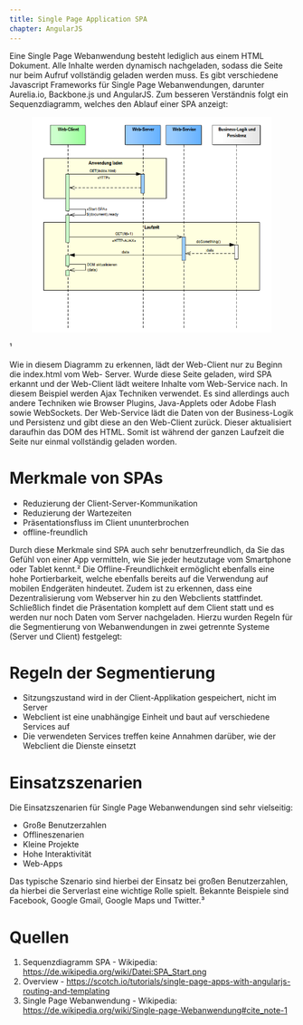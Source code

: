```yaml
---
title: Single Page Application SPA
chapter: AngularJS
---
```


Eine Single Page Webanwendung besteht lediglich aus einem HTML Dokument. Alle Inhalte werden
dynamisch nachgeladen, sodass die Seite nur beim Aufruf vollständig geladen werden muss. Es gibt
verschiedene Javascript Frameworks für Single Page Webanwendungen, darunter Aurelia.io,
Backbone.js und AngularJS. Zum besseren Verständnis folgt ein Sequenzdiagramm, welches den
Ablauf einer SPA anzeigt:
 <figure id="seq_SPA">
  <img src="./images/SPA_Start.png"/>
</figure>
¹

Wie in diesem Diagramm zu erkennen, lädt der Web-Client nur zu Beginn die index.html vom Web-
Server. Wurde diese Seite geladen, wird SPA erkannt und der Web-Client lädt weitere Inhalte vom
Web-Service nach. In diesem Beispiel werden Ajax Techniken verwendet. Es sind allerdings auch 
andere Techniken wie Browser Plugins, Java-Applets oder Adobe Flash sowie WebSockets. Der
Web-Service lädt die Daten von der Business-Logik und Persistenz und gibt diese an den Web-Client
zurück. Dieser aktualisiert daraufhin das DOM des HTML. Somit ist während der ganzen Laufzeit die
Seite nur einmal vollständig geladen worden. 

# Merkmale von SPAs

- Reduzierung der Client-Server-Kommunikation
- Reduzierung der Wartezeiten
- Präsentationsfluss im Client ununterbrochen
- offline-freundlich

Durch diese Merkmale sind SPA auch sehr benutzerfreundlich, da Sie das Gefühl von einer App
vermitteln, wie Sie jeder heutzutage vom Smartphone oder Tablet kennt.² Die Offline-Freundlichkeit
ermöglicht ebenfalls eine hohe Portierbarkeit, welche ebenfalls bereits auf die Verwendung auf
mobilen Endgeräten hindeutet. Zudem ist zu erkennen, dass eine Dezentralisierung vom Webserver
hin zu den Webclients stattfindet. Schließlich findet die Präsentation komplett auf dem Client statt
und es werden nur noch Daten vom Server nachgeladen. Hierzu wurden Regeln für die
Segmentierung von Webanwendungen in zwei getrennte Systeme (Server und Client) festgelegt:

# Regeln der Segmentierung

- Sitzungszustand wird in der Client-Applikation gespeichert, nicht im Server
- Webclient ist eine unabhängige Einheit und baut auf verschiedene Services auf
- Die verwendeten Services treffen keine Annahmen darüber, wie der Webclient die Dienste einsetzt

# Einsatzszenarien

Die Einsatzszenarien für Single Page Webanwendungen sind sehr vielseitig:

- Große Benutzerzahlen
- Offlineszenarien
- Kleine Projekte
- Hohe Interaktivität
- Web-Apps

Das typische Szenario sind hierbei der Einsatz bei großen Benutzerzahlen, da hierbei die Serverlast 
eine wichtige Rolle spielt. Bekannte Beispiele sind Facebook, Google Gmail, Google Maps und Twitter.³

# Quellen

1.  Sequenzdiagramm SPA - Wikipedia: https://de.wikipedia.org/wiki/Datei:SPA_Start.png 
2.  Overview - https://scotch.io/tutorials/single-page-apps-with-angularjs-routing-and-templating
3.  Single Page Webanwendung - Wikipedia: https://de.wikipedia.org/wiki/Single-page-Webanwendung#cite_note-1